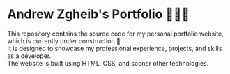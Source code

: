 # Andrew Zgheib's Portfolio 👨🏻‍💻

This repository contains the source code for my personal portfolio website, which is currently under construction 🚧 <br/>
It is designed to showcase my professional experience, projects, and skills as a developer. <br/>
The website is built using HTML, CSS, and sooner other technologies.
